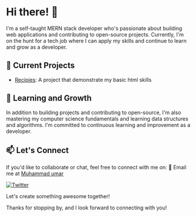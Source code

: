 # Hi there! 👋

I'm a self-taught MERN stack developer who's passionate about building web applications and contributing to open-source projects. Currently, I'm on the hunt for a tech job where I can apply my skills and continue to learn and grow as a developer.

## 🔭 Current Projects

- [Recipies](link-to-project):  A project that demonstrate my basic html skills
<!-- - [Project 2](link-to-project): Another project that showcases my front-end development skills. -->

## 🌱 Learning and Growth

In addition to building projects and contributing to open-source, I'm also mastering my computer science fundamentals and learning data structures and algorithms. I'm committed to continuous learning and improvement as a developer.

## 📫 Let's Connect

If you'd like to collaborate or chat, feel free to connect with me on:
📧 Email me at [Muhammad umar](mailto:muhammadumar1220@gmail.com) 


[![Twitter](https://img.shields.io/badge/-Twitter-blue?style=flat-square&logo=twitter&logoColor=white&link=link-to-twitter)](https://twitter.com/adumansr)

Let's create something awesome together!

Thanks for stopping by, and I look forward to connecting with you!
